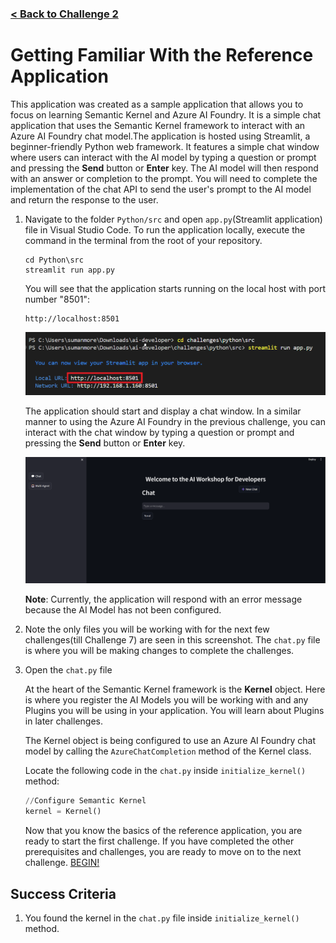 ### [< Back to Challenge 2](../../Challenge-02.md)

# Getting Familiar With the Reference Application

This application was created as a sample application that allows you to focus on learning Semantic Kernel and Azure AI Foundry. It is a simple chat application that uses the Semantic Kernel framework to interact with an Azure AI Foundry chat model.The application is hosted using Streamlit, a beginner-friendly Python web framework. It features a simple chat window where users can interact with the AI model by typing a question or prompt and pressing the **Send** button or  **Enter** key. The AI model will then respond with an answer or completion to the prompt. You will need to complete the implementation of the chat API to send the user's prompt to the AI model and return the response to the user.

1. Navigate to the folder `Python/src` and open `app.py`(Streamlit application) file in Visual Studio Code. To run the application locally, execute the command in the terminal from the root of your repository.

    ```console
    cd Python\src
    streamlit run app.py
    ```

    You will see that the application starts running on the local host with port number "8501":

    ```console
    http://localhost:8501
    ```

    ![VS code Termianl](../image/ch02img2.png)

    The application should start and display a chat window. In a similar manner to using the Azure AI Foundry in the previous challenge, you can interact with the chat window by typing a question or prompt and pressing the **Send** button or **Enter** key.

    ![App](../image/ch02img3.png)

    **Note**: Currently, the application will respond with an error message because the AI Model has not been configured.

1. Note the only files you will be working with for the next few challenges(till Challenge 7) are seen in this screenshot. The `chat.py` file is where you will be making changes to complete the challenges.

1. Open the `chat.py` file

    At the heart of the Semantic Kernel framework is the **Kernel** object. Here is where you register the AI Models you will be working with and any Plugins you will be using in your application. You will learn about Plugins in later challenges.

    The Kernel object is being configured to use an Azure AI Foundry chat model by calling the ```AzureChatCompletion``` method of the Kernel class.  

    Locate the following code in the ```chat.py``` inside `initialize_kernel()` method:

    ```Python
    //Configure Semantic Kernel
    kernel = Kernel()
    ```

    Now that you know the basics of the reference application, you are ready to start the first challenge. If you have completed the other prerequisites and challenges, you are ready to move on to the next challenge. [BEGIN!](../../Challenge-02.md#challenges)

## Success Criteria

1. You found the kernel in the `chat.py` file inside `initialize_kernel()` method.
